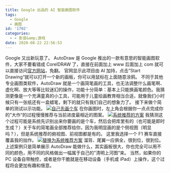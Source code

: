 ```yaml
---
title: Google 出品的 AI 智能画图软件
tags:
  - Google
  - 画图
id: '1702'
categories:
  - - 影音&amp;游戏
date: 2020-08-22 22:56:53
---
```


Google 又出新玩意了。 AutoDraw 是 Google 推出的一款有意思的智能画图软件，大家不要看错成 CorelDRAW 了，直接在前面加上 www 后面加上 com 就可以直接访问[官方网站](https://www.autodraw.com)，免翻。 官网显示此项目由 AI 加持，点击”Start Drawing“就可以打开一个新的画板，你可以用鼠标在上面随意涂鸦。 不同于其他专业画图类软件，AutoDraw 就是一个画简笔画的工具，也无法调整什么画笔啊、虚化啊、放大等等比较迷幻的操作，功能十分简单：基本上只能换画笔颜色。我猜测更像是一个充满童真的小工具，可能用于儿童绘画教育相当合适，就像我们小时候只有一张纸还有一盒蜡笔，剩下的就只有我们自己的想象力了。 接下来做个简单的测试以示功能。 [![自己先画个车](https://i.loli.net/2020/08/22/cxv1HrA8bsJ4FVz.png)](https://i.loli.net/2020/08/22/cxv1HrA8bsJ4FVz.png) 在你画图时，左上角会根据你一点点完成你的”大作“的过程慢慢推荐与当前进度最相近的图案。 [![系统推荐的方案](https://i.loli.net/2020/08/22/7veW3XVOh2D5N9y.png)](https://i.loli.net/2020/08/22/7veW3XVOh2D5N9y.png) 我猜测这个过程可能是系统先识别出来你要画的是个车，然后会把库里有的（也可能是即时生成？）关于车的简笔画全部推荐给你，因为我明显画的是个侧视图（明显吗？），但是系统推荐的俯视图、前视图都是有的。 这里我选择一个 F1 赛车直接覆盖我的拙作。 [![替换为系统推荐方案](https://i.loli.net/2020/08/22/fdac1QUsk359DZG.png)](https://i.loli.net/2020/08/22/fdac1QUsk359DZG.png) 溜背、尾翼一应俱全，很到位，很到位。 上述案例只是简单展示 AutoDraw 能做什么，其实画板很大，你也完全可以用不同的颜色，用不同的风格做出一幅属于自己的”清明上河图“来。 当然，如果你的 PC 设备自带触控，或者是你干脆就是在移动设备（手机或 iPad）上操作，这个过程将会更加有趣和惬意。